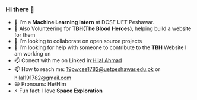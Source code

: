 ### Hi there 👋


- 🌱 I’m a **Machine Learning Intern** at DCSE UET Peshawar.
- 🌱 Also Volunteering for **TBH(The Blood Heroes)**, helping build a website for them
- 👯 I’m looking to collaborate on open source projects
- 🤔 I’m looking for help with someone to contribute to the **TBH** Website I am working on
- 📫 Conect with me on Linked in:[Hilal Ahmad](https://www.linkedin.com/in/hilal-ahmad-a70a6b229/)
- 📫 How to reach me: 19pwcse1782@uetpeshawar.edu.pk or hilal191782@gmail.com
- 😄 Pronouns: He/Him
- ⚡ Fun fact: I love **Space Exploration**
